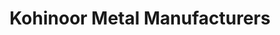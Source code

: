 ---
title: "Kohinoor Metal Manufacturers"
url: /karachi/kohinoor-metal-manufacturers/
shop: wholesale
---